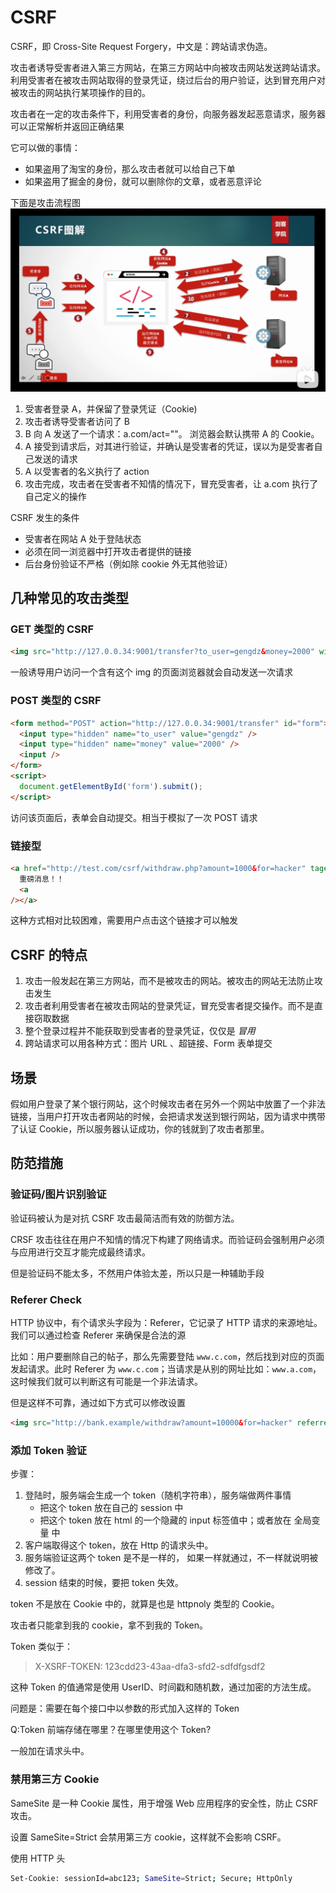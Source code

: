 # CSRF

CSRF，即 Cross-Site Request Forgery，中文是：跨站请求伪造。

攻击者诱导受害者进入第三方网站，在第三方网站中向被攻击网站发送跨站请求。利用受害者在被攻击网站取得的登录凭证，绕过后台的用户验证，达到冒充用户对被攻击的网站执行某项操作的目的。

攻击者在一定的攻击条件下，利用受害者的身份，向服务器发起恶意请求，服务器可以正常解析并返回正确结果

它可以做的事情：

- 如果盗用了淘宝的身份，那么攻击者就可以给自己下单
- 如果盗用了掘金的身份，就可以删除你的文章，或者恶意评论

下面是攻击流程图 ![CSRF 图解](./CSRF图解.jpg)

1. 受害者登录 A，并保留了登录凭证（Cookie)
2. 攻击者诱导受害者访问了 B
3. B 向 A 发送了一个请求：a.com/act=""。 浏览器会默认携带 A 的 Cookie。
4. A 接受到请求后，对其进行验证，并确认是受害者的凭证，误以为是受害者自己发送的请求
5. A 以受害者的名义执行了 action
6. 攻击完成，攻击者在受害者不知情的情况下，冒充受害者，让 a.com 执行了自己定义的操作

CSRF 发生的条件

- 受害者在网站 A 处于登陆状态
- 必须在同一浏览器中打开攻击者提供的链接
- 后台身份验证不严格（例如除 cookie 外无其他验证）

## 几种常见的攻击类型

### GET 类型的 CSRF

```html
<img src="http://127.0.0.34:9001/transfer?to_user=gengdz&money=2000" width="500" heigh="300" />
```

一般诱导用户访问一个含有这个 img 的页面浏览器就会自动发送一次请求

### POST 类型的 CSRF

```html
<form method="POST" action="http://127.0.0.34:9001/transfer" id="form">
  <input type="hidden" name="to_user" value="gengdz" />
  <input type="hidden" name="money" value="2000" />
  <input />
</form>
<script>
  document.getElementById('form').submit();
</script>
```

访问该页面后，表单会自动提交。相当于模拟了一次 POST 请求

### 链接型

```html
<a href="http://test.com/csrf/withdraw.php?amount=1000&for=hacker" taget="_blank">
  重磅消息！！
  <a
/></a>
```

这种方式相对比较困难，需要用户点击这个链接才可以触发

## CSRF 的特点

1. 攻击一般发起在第三方网站，而不是被攻击的网站。被攻击的网站无法防止攻击发生
2. 攻击者利用受害者在被攻击网站的登录凭证，冒充受害者提交操作。而不是直接窃取数据
3. 整个登录过程并不能获取到受害者的登录凭证，仅仅是 _冒用_
4. 跨站请求可以用各种方式：图片 URL 、超链接、Form 表单提交

## 场景

假如用户登录了某个银行网站，这个时候攻击者在另外一个网站中放置了一个非法链接，当用户打开攻击者网站的时候，会把请求发送到银行网站，因为请求中携带了认证 Cookie，所以服务器认证成功，你的钱就到了攻击者那里。

## 防范措施

### 验证码/图片识别验证

验证码被认为是对抗 CSRF 攻击最简洁而有效的防御方法。

CRSF 攻击往往在用户不知情的情况下构建了网络请求。而验证码会强制用户必须与应用进行交互才能完成最终请求。

但是验证码不能太多，不然用户体验太差，所以只是一种辅助手段

### Referer Check

HTTP 协议中，有个请求头字段为：Referer，它记录了 HTTP 请求的来源地址。我们可以通过检查 Referer 来确保是合法的源

比如：用户要删除自己的帖子，那么先需要登陆 `www.c.com`，然后找到对应的页面发起请求。此时 Referer 为 `www.c.com`；当请求是从别的网址比如：`www.a.com`，这时候我们就可以判断这有可能是一个非法请求。

但是这样不可靠，通过如下方式可以修改设置

```html
<img src="http://bank.example/withdraw?amount=10000&for=hacker" referrerpolicy="no-referrer" />
```

### 添加 Token 验证

步骤：

1. 登陆时，服务端会生成一个 token（随机字符串），服务端做两件事情
   - 把这个 token 放在自己的 session 中
   - 把这个 token 放在 html 的一个隐藏的 input 标签值中；或者放在 全局变量 中
2. 客户端取得这个 token，放在 Http 的请求头中。
3. 服务端验证这两个 token 是不是一样的， 如果一样就通过，不一样就说明被修改了。
4. session 结束的时候，要把 token 失效。

token 不是放在 Cookie 中的，就算是也是 httpnoly 类型的 Cookie。

攻击者只能拿到我的 cookie，拿不到我的 Token。

Token 类似于：

> X-XSRF-TOKEN: 123cdd23-43aa-dfa3-sfd2-sdfdfgsdf2

这种 Token 的值通常是使用 UserID、时间戳和随机数，通过加密的方法生成。

问题是：需要在每个接口中以参数的形式加入这样的 Token

Q:Token 前端存储在哪里？在哪里使用这个 Token?

一般加在请求头中。

### 禁用第三方 Cookie

SameSite 是一种 Cookie 属性，用于增强 Web 应用程序的安全性，防止 CSRF 攻击。

设置 SameSite=Strict 会禁用第三方 cookie，这样就不会影响 CSRF。

使用 HTTP 头

```bash
Set-Cookie: sessionId=abc123; SameSite=Strict; Secure; HttpOnly

```
